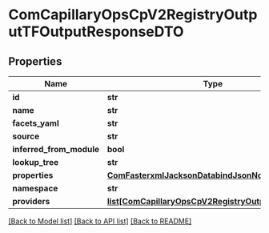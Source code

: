 # ComCapillaryOpsCpV2RegistryOutputTFOutputResponseDTO

## Properties
Name | Type | Description | Notes
------------ | ------------- | ------------- | -------------
**id** | **str** |  | [optional] 
**name** | **str** |  | [optional] 
**facets_yaml** | **str** |  | [optional] 
**source** | **str** |  | [optional] 
**inferred_from_module** | **bool** |  | [optional] 
**lookup_tree** | **str** |  | [optional] 
**properties** | [**ComFasterxmlJacksonDatabindJsonNode**](ComFasterxmlJacksonDatabindJsonNode.md) |  | [optional] 
**namespace** | **str** |  | [optional] 
**providers** | [**list[ComCapillaryOpsCpV2RegistryOutputTFProvider]**](ComCapillaryOpsCpV2RegistryOutputTFProvider.md) |  | [optional] 

[[Back to Model list]](../README.md#documentation-for-models) [[Back to API list]](../README.md#documentation-for-api-endpoints) [[Back to README]](../README.md)

